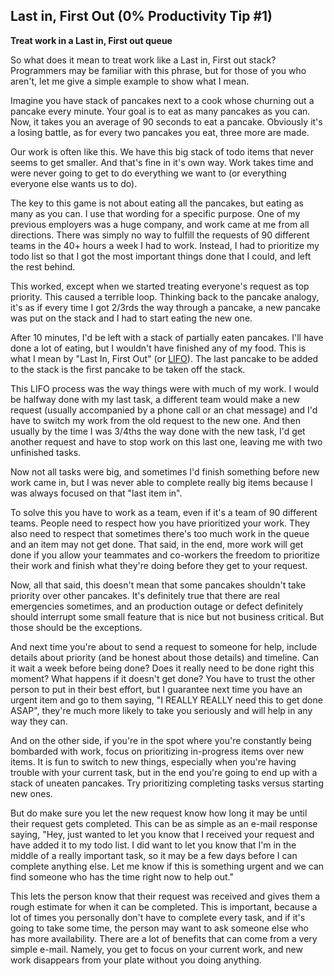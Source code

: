 ## Last in, First Out (0% Productivity Tip #1)

**Treat work in a Last in, First out queue**

So what does it mean to treat work like a Last in, First out stack? Programmers may be familiar with this phrase, but for those of you who aren't, let me give a simple example to show what I mean.

Imagine you have stack of pancakes next to a cook whose churning out a pancake every minute. Your goal is to eat as many pancakes as you can. Now, it takes you an average of 90 seconds to eat a pancake. Obviously it's a losing battle, as for every two pancakes you eat, three more are made.

Our work is often like this. We have this big stack of todo items that never seems to get smaller. And that's fine in it's own way. Work takes time and were never going to get to do everything we want to (or everything everyone else wants us to do).

The key to this game is not about eating all the pancakes, but eating as many as you can. I use that wording for a specific purpose. One of my previous employers was a huge company, and work came at me from all directions. There was simply no way to fulfill the requests of 90 different teams in the 40+ hours a week I had to work. Instead, I had to prioritize my todo list so that I got the most important things done that I could, and left the rest behind.

This worked, except when we started treating everyone's request as top priority. This caused a terrible loop. Thinking back to the pancake analogy, it's as if every time I got 2/3rds the way through a pancake, a new pancake was put on the stack and I had to start eating the new one.

After 10 minutes, I'd be left with a stack of partially eaten pancakes. I'll have done a lot of eating, but I wouldn't have finished any of my food. This is what I mean by "Last In, First Out" (or
[LIFO](http://en.wikipedia.org/wiki/LIFO_(computing))). The last pancake to be added to the stack is the first pancake to be taken off the stack.

This LIFO process was the way things were with much of my work. I would be halfway done with my last task, a different team would make a new request (usually accompanied by a phone call or an chat message) and I'd have to switch my work from the old request to the new one. And then usually by the time I was 3/4ths the way done with the new task, I'd get another request and have to stop work on this last one, leaving me with two unfinished tasks.

Now not all tasks were big, and sometimes I'd finish something before new work came in, but I was never able to complete really big items because I was always focused on that "last item in".

To solve this you have to work as a team, even if it's a team of 90 different teams. People need to respect how you have prioritized your work. They also need to respect that sometimes there's too much work in the queue and an item may not get done. That said, in the end, more work will get done if you allow your teammates and co-workers the freedom to prioritize their work and finish what they're doing before they get to your request.

Now, all that said, this doesn't mean that some pancakes shouldn't take priority over other pancakes. It's definitely true that there are real emergencies sometimes, and an production outage or defect definitely should interrupt some small feature that is nice but not business critical. But those should be the exceptions.

And next time you're about to send a request to someone for help, include details about priority (and be honest about those details) and timeline. Can it wait a week before being done? Does it really need to be done right this moment? What happens if it doesn't get done? You have to trust the other person to put in their best effort, but I guarantee next time you have an urgent item and go to them saying, "I REALLY REALLY need this to get done ASAP", they're much more likely to take you seriously and will help in any way they can.

And on the other side, if you're in the spot where you're constantly being bombarded with work, focus on prioritizing in-progress items over new items. It is fun to switch to new things, especially when you're having trouble with your current task, but in the end you're going to end up with a stack of uneaten pancakes. Try prioritizing completing tasks versus starting new ones.

But do make sure you let the new request know how long it may be until their request gets completed. This can be as simple as an e-mail response saying, "Hey, just wanted to let you know that I received your request and have added it to my todo list. I did want to let you know that I'm in the middle of a really important task, so it may be a few days before I can complete anything else. Let me know if this is something urgent and we can find someone who has the time right now to help out."

This lets the person know that their request was received and gives them a rough estimate for when it can be completed. This is important, because a lot of times you personally don't have to complete every task, and if it's going to take some time, the person may want to ask someone else who has more availability. There are a lot of benefits that can come from a very simple e-mail. Namely, you get to focus on your current work, and new work disappears from your plate without you doing anything.